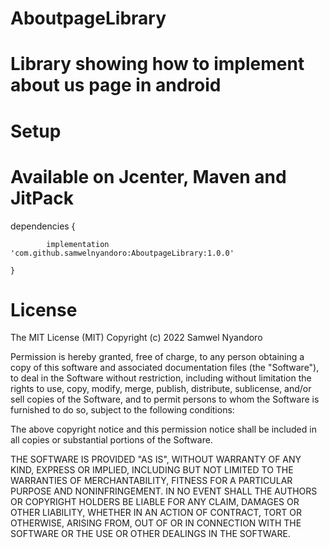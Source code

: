 # AboutpageLibrary
# Library showing how to implement about us page in android

# Setup

# Available on Jcenter, Maven and JitPack

dependencies {

	        implementation 'com.github.samwelnyandoro:AboutpageLibrary:1.0.0'
          
	}
  
# License
The MIT License (MIT)
Copyright (c) 2022 Samwel Nyandoro

Permission is hereby granted, free of charge, to any person obtaining a copy of this software and associated documentation files (the "Software"), to deal in the Software without restriction, including without limitation the rights to use, copy, modify, merge, publish, distribute, sublicense, and/or sell copies of the Software, and to permit persons to whom the Software is furnished to do so, subject to the following conditions:

The above copyright notice and this permission notice shall be included in all copies or substantial portions of the Software.

THE SOFTWARE IS PROVIDED "AS IS", WITHOUT WARRANTY OF ANY KIND, EXPRESS OR IMPLIED, INCLUDING BUT NOT LIMITED TO THE WARRANTIES OF MERCHANTABILITY, FITNESS FOR A PARTICULAR PURPOSE AND NONINFRINGEMENT. IN NO EVENT SHALL THE AUTHORS OR COPYRIGHT HOLDERS BE LIABLE FOR ANY CLAIM, DAMAGES OR OTHER LIABILITY, WHETHER IN AN ACTION OF CONTRACT, TORT OR OTHERWISE, ARISING FROM, OUT OF OR IN CONNECTION WITH THE SOFTWARE OR THE USE OR OTHER DEALINGS IN THE SOFTWARE.

